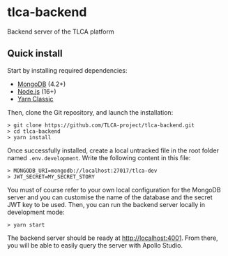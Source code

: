 # tlca-backend

Backend server of the TLCA platform

## Quick install

Start by installing required dependencies:

- [MongoDB](https://www.mongodb.com/try/download/community) (4.2+)
- [Node.js](https://nodejs.org) (16+)
- [Yarn Classic](https://classic.yarnpkg.com)

Then, clone the Git repository, and launch the installation:

    > git clone https://github.com/TLCA-project/tlca-backend.git
    > cd tlca-backend
    > yarn install

Once successfully installed, create a local untracked file in the root folder named `.env.development`. Write the following content in this file:

    > MONGODB_URI=mongodb://localhost:27017/tlca-dev
    > JWT_SECRET=MY_SECRET_STORY

You must of course refer to your own local configuration for the MongoDB server and you can customise the name of the database and the secret JWT key to be used. Then, you can run the backend server locally in development mode:

    > yarn start

The backend server should be ready at [http://localhost:4001](http://localhost:4001). From there, you will be able to easily query the server with Apollo Studio.
